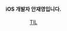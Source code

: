 <h4 align="center">iOS 개발자 안재영입니다.</h3>

<div align=center>

[TIL](https://jaeyoungan.notion.site/TIL-439a580764ea482e88adec72809597bc)
  
</div>

<!--
<div align=center>
[Resume](https://jaeyoungan.notion.site/9e2767a3070640c8a36f767d7e9df7eb)
<img src="https://media.giphy.com/media/WrW2MSY0hrY2FErZ8V/giphy.gif" width="230px" height="115px">
[![Medium Badge](https://img.shields.io/badge/-Medium-12100E?style=flat-square&logo=medium&logoColor=white&link=https://medium.com/@fromdave)](https://medium.com/@fromdave)
[![Gmail Badge](https://img.shields.io/badge/Gmail-d14836?style=flat-square&logo=Gmail&logoColor=white&link=mailto:dkswodud011@gmail.com)](mailto:dkswodud011@gmail.com)
</div>
-->
